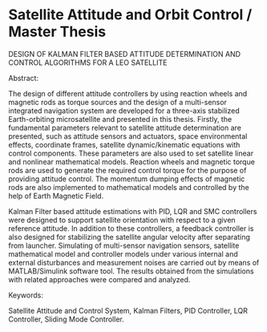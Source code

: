 # Satellite Attitude and Orbit  Control / Master Thesis
DESIGN OF KALMAN FILTER BASED ATTITUDE DETERMINATION AND CONTROL ALGORITHMS FOR A LEO SATELLITE

Abstract:

The design of different attitude controllers by using reaction wheels and magnetic rods as torque sources and the design of a multi-sensor integrated navigation system are developed for a three-axis stabilized Earth-orbiting microsatellite and presented in this thesis. Firstly, the fundamental parameters relevant to satellite attitude determination are presented, such as attitude sensors and actuators, space environmental effects, coordinate frames, satellite dynamic/kinematic equations with control components. These parameters are also used to set satellite linear and nonlinear mathematical models. Reaction wheels and magnetic torque rods are used to generate the required control torque for the purpose of providing attitude control. The momentum dumping effects of magnetic rods are also implemented to mathematical models and controlled by the help of Earth Magnetic Field. 

Kalman Filter based attitude estimations with PID, LQR and SMC controllers were designed to support satellite orientation with respect to a given reference attitude. In addition to these controllers, a feedback controller is also designed for stabilizing the satellite angular velocity after separating from launcher. Simulating of multi-sensor navigation sensors, satellite mathematical model and controller models under various internal and external disturbances and measurement noises are carried out by means of MATLAB/Simulink software tool. The results obtained from the simulations with related approaches were compared and analyzed.

Keywords: 

Satellite Attitude and Control System, Kalman Filters, PID Controller, LQR Controller, Sliding Mode Controller.
